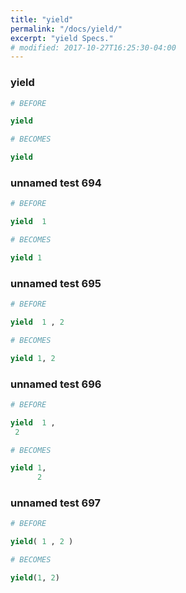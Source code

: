 ```yaml
---
title: "yield"
permalink: "/docs/yield/"
excerpt: "yield Specs."
# modified: 2017-10-27T16:25:30-04:00
---
```

### yield
```ruby
# BEFORE

yield

```
```ruby
# BECOMES

yield

```
### unnamed test 694
```ruby
# BEFORE

yield  1

```
```ruby
# BECOMES

yield 1

```
### unnamed test 695
```ruby
# BEFORE

yield  1 , 2

```
```ruby
# BECOMES

yield 1, 2

```
### unnamed test 696
```ruby
# BEFORE

yield  1 , 
 2

```
```ruby
# BECOMES

yield 1,
      2

```
### unnamed test 697
```ruby
# BEFORE

yield( 1 , 2 )

```
```ruby
# BECOMES

yield(1, 2)
```
